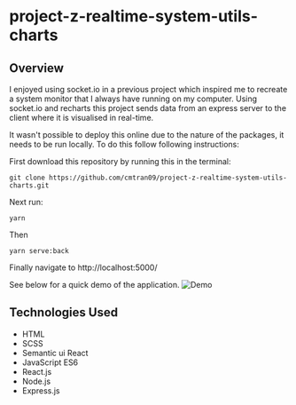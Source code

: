 # project-z-realtime-system-utils-charts

## Overview
I enjoyed using socket.io in a previous project which inspired me to recreate a system monitor that I always have running on my computer. Using socket.io and recharts this project sends data from an express server to the client where it is visualised in real-time.

It wasn't possible to deploy this online due to the nature of the packages, it needs to be run locally. To do this follow following instructions:

First download this repository by running this in the terminal:

```
git clone https://github.com/cmtran09/project-z-realtime-system-utils-charts.git
```

Next run:
```
yarn
```
Then 

```
yarn serve:back
```
Finally navigate to http://localhost:5000/

See below for a quick demo of the application.
![Demo](https://imgur.com/AXBZ9P3.gif)

## Technologies Used
* HTML
* SCSS
* Semantic ui React
* JavaScript ES6
* React.js
* Node.js
* Express.js